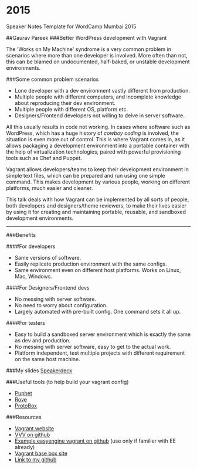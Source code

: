 # 2015
Speaker Notes Template for WordCamp Mumbai 2015

##Gaurav Pareek
###Better WordPress development with Vagrant

The 'Works on My Machine' syndrome is a very common problem in scenarios where more than one developer is involved. More often than not, this can be blamed on undocumented, half-baked, or unstable development environments.

###Some common problem scenarios

- Lone developer with a dev environment vastly different from production.
- Multiple people with different computers, and incomplete knowledge about reproducing their dev environment.
- Multiple people with different OS, platform etc.
- Designers/Frontend developers not willing to delve in server software.

All this usually results in code not working. In cases where software such as WordPress, which has a huge history of *cowboy coding* is involved, the situation is even more out of control. This is where Vagrant comes in, as it allows packaging a development environment into a portable container with the help of virtualization technologies, paired with powerful provisioning tools such as Chef and Puppet.

Vagrant allows developers/teams to keep their development environment in simple text files, which can be prepared and run using one simple command. This makes development by various people, working on different platforms, much easier and cleaner.

This talk deals with how Vagrant can be implemented by all sorts of people, both developers and designers/theme reviewers, to make their lives easier by using it for creating and maintaining portable, reusable, and sandboxed development environments.

------------------------------------------------------------

###Benefits

####For developers
- Same versions of software.
- Easily replicate production environment with the same configs.
- Same environment even on different host platforms. Works on Linux, Mac, Windows.

####For Designers/Frontend devs
- No messing with server software.
- No need to worry about configuration.
- Largely automated with pre-built config. One command sets it all up.

####For testers
- Easy to build a sandboxed server environment which is exactly the same as dev and production.
- No messing with server software, easy to get to the actual work.
- Platform independent, test multiple projects with different requirement on the same host machine.

###My slides
[Speakerdeck](https://speakerdeck.com/grvrulz/better-wordpress-development-with-vagrant-at-wordcamp-mumbai-2015)

###Useful tools (to help build your vagrant config)
- [Puphet](http://puphpet.com/)
- [Rove](http://rove.io/)
- [ProtoBox](http://getprotobox.com/)

###Resources
- [Vagrant website](http://vagrantup.com)
- [VVV on github](https://github.com/Varying-Vagrant-Vagrants/VVV)
- [Example easyengine vagrant on github](https://github.com/gau1991/easyengine-vagrant/) (use only if familier with EE already)
- [Vagrant base box site](https://atlas.hashicorp.com/boxes/search?vagrantcloud=1)
- [Link to my github](https://github.com/grvrulz/WCMum2015)
